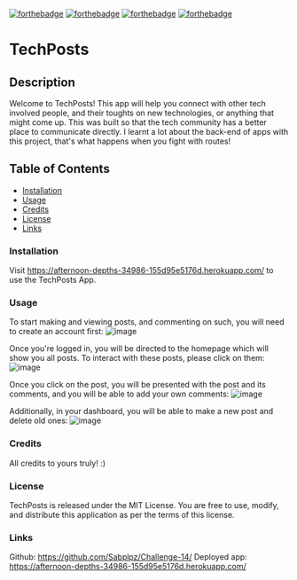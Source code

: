 [![forthebadge](https://forthebadge.com/images/badges/made-with-javascript.svg)](https://forthebadge.com) [![forthebadge](https://forthebadge.com/images/badges/uses-html.svg)](https://forthebadge.com) [![forthebadge](https://forthebadge.com/images/badges/powered-by-black-magic.svg)](https://forthebadge.com) [![forthebadge](https://forthebadge.com/images/badges/built-with-love.svg)](https://forthebadge.com)

# TechPosts

## Description
Welcome to TechPosts! This app will help you connect with other tech involved people, and their toughts on new technologies, or anything that might come up. This was built so that the tech community has a better place to communicate directly. I learnt a lot about the back-end of apps with this project, that's what happens when you fight with routes!

## Table of Contents

- [Installation](#installation)
- [Usage](#usage)
- [Credits](#credits)
- [License](#license)
- [Links](#links)

### Installation

Visit https://afternoon-depths-34986-155d95e5176d.herokuapp.com/ to use the TechPosts App.

### Usage

To start making and viewing posts, and commenting on such, you will need to create an account first:
![image](assets/login.png)

Once you're logged in, you will be directed to the homepage which will show you all posts. To interact with these posts, please click on them:
![image](assets/homepage.png)

Once you click on the post, you will be presented with the post and its comments, and you will be able to add your own comments:
![image](assets/post.png)

Additionally, in your dashboard, you will be able to make a new post and delete old ones:
![image](assets/dashboard.png)

### Credits

All credits to yours truly! :)

### License

TechPosts is released under the MIT License. You are free to use, modify, and distribute this application as per the terms of this license.

### Links

Github: https://github.com/Sabplpz/Challenge-14/
Deployed app: https://afternoon-depths-34986-155d95e5176d.herokuapp.com/
